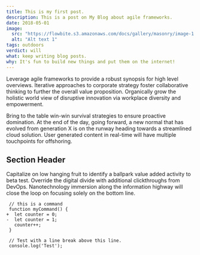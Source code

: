 ```yaml
---
title: This is my first post.
description: This is a post on My Blog about agile frameworks.
date: 2018-05-01
image:
  src: "https://flowbite.s3.amazonaws.com/docs/gallery/masonry/image-1.jpg"
  alt: "Alt text 1"
tags: outdoors
verdict: will
what: keep writing blog posts.
why: It's fun to build new things and put them on the internet!
---
```


Leverage agile frameworks to provide a robust synopsis for high level overviews. Iterative approaches to corporate strategy foster collaborative thinking to further the overall value proposition. Organically grow the holistic world view of disruptive innovation via workplace diversity and empowerment.

Bring to the table win-win survival strategies to ensure proactive domination. At the end of the day, going forward, a new normal that has evolved from generation X is on the runway heading towards a streamlined cloud solution. User generated content in real-time will have multiple touchpoints for offshoring.

## Section Header

Capitalize on low hanging fruit to identify a ballpark value added activity to beta test. Override the digital divide with additional clickthroughs from DevOps. Nanotechnology immersion along the information highway will close the loop on focusing solely on the bottom line.

```diff-js
 // this is a command
 function myCommand() {
+  let counter = 0;
-  let counter = 1;
   counter++;
 }

 // Test with a line break above this line.
 console.log('Test');
```
